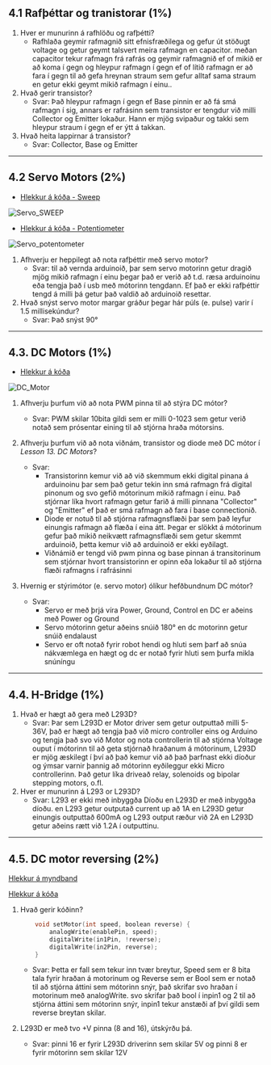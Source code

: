 ## 4.1 Rafþéttar og tranistorar (1%)

1. Hver er munurinn á rafhlöðu og rafþétti?
    - Rafhlaða geymir rafmagnið sitt efnisfræðilega og gefur út stöðugt voltage og getur geymt talsvert meira rafmagn en capacitor.
      meðan capacitor tekur rafmagn frá rafrás og geymir rafmagnið ef of mikið er að koma í gegn og hleypur rafmagn í gegn ef of lítið rafmagn er að fara í gegn til að                 gefa hreynan straum sem gefur alltaf sama straum en getur ekki geymt mikið rafmagn í einu..
1. Hvað gerir transistor?
   - Svar: Það hleypur rafmagn í gegn ef Base pinnin er að fá smá rafmagn í sig, annars er rafrásinn sem transistor er tengdur við milli Collector og Emitter lokaður.
     Hann er mjög svipaður og takki sem hleypur straum í gegn ef er ýtt á takkan.
2. Hvað heita lappirnar á transistor?
   - Svar: Collector, Base og Emitter

---

## 4.2 Servo Motors (2%)
- [Hlekkur á kóða - Sweep](https://github.com/sveinnoli/vesm2h21/blob/main/verkefni4/4.2_Servo_motor/Code/Sweep.ino)

![Servo_SWEEP](https://github.com/sveinnoli/vesm2h21/blob/main/verkefni4/4.2_Servo_motor/myndir/Servo.jpg)

- [Hlekkur á kóða - Potentiometer](https://github.com/sveinnoli/vesm2h21/blob/main/verkefni4/4.2_Servo_motor/Code/potentometer.ino)

![Servo_potentometer](https://github.com/sveinnoli/vesm2h21/blob/main/verkefni4/4.2_Servo_motor/myndir/Servo_potento.jpg)

1. Afhverju er heppilegt að nota rafþéttir með servo motor?
    - Svar: til að vernda arduinoið, þar sem servo motorinn getur dragið mjög mikið rafmagn í einu þegar það er verið að t.d. ræsa arduinoinu eða tengja það í usb með mótorinn               tengdann. Ef það er ekki rafþéttir tengd á milli þá getur það valdið að arduinoið resettar.
2. Hvað snýst servo motor margar gráður þegar hár púls (e. pulse) varir í 1.5 millisekúndur?
    - Svar: Það snýst 90°

---

## 4.3. DC Motors (1%)
- [Hlekkur á kóða](https://github.com/sveinnoli/vesm2h21/blob/main/verkefni4/4.3_DC_Motors/code/Dc_motor.ino)

![DC_Motor](https://github.com/sveinnoli/vesm2h21/blob/main/verkefni4/4.3_DC_Motors/DC_motor.jpg)

1. Afhverju þurfum við að nota PWM pinna til að stýra DC mótor?
   - Svar: PWM skilar 10bita gildi sem er milli 0-1023 sem getur verið notað sem prósentar eining til að stjórna hraða mótorsins.
2. Afhverju þurfum við að nota viðnám, transistor og diode með DC mótor í _Lesson 13. DC Motors_?
   - Svar: 
        - Transistorinn kemur við að við skemmum ekki digital pinana á arduinoinu þar sem það getur tekin inn smá rafmagn frá digital pinonum og svo gefið mótorinum mikið                  rafmagn í einu. Það stjórnar líka hvort rafmagn getur farið á milli pinnana "Collector" og "Emitter" ef það er smá rafmagn að fara í base connectionið.
        - Diode er notuð til að stjórna rafmagnsflæði þar sem það leyfur einungis rafmagn að flæða í eina átt. Þegar er slökkt á mótorinum gefur það mikið neikvætt                        rafmagnsflæði sem getur skemmt arduinoið, þetta kemur við að arduinoið er ekki eyðilagt.
        - Viðnámið er tengd við pwm pinna og base pinnan á transitorinum sem stjórnar hvort transistorinn er opinn eða lokaður til að stjórna flæði rafmagns í rafrásinni

3. Hvernig er stýrimótor (e. servo motor) ólíkur hefðbundnum DC mótor?
   - Svar:  
        - Servo er með þrjá víra Power, Ground, Control en DC er aðeins með Power og Ground
        - Servo mótorinn getur aðeins snúið 180° en dc motorinn getur snúið endalaust 
        - Servo er oft notað fyrir robot hendi og hluti sem þarf að snúa nákvæmlega en hægt og dc er notað fyrir hluti sem þurfa mikla snúníngu

---

## 4.4. H-Bridge (1%)

1. Hvað er hægt að gera með L293D?
   - Svar: Þar sem L293D er Motor driver sem getur outputtað milli 5-36V, það er hægt að tengja það við micro controller eins og Arduino og tengja það svo við Motor og nota                controllerin til að stjórna Voltage ouput í mótorinn til að geta stjórnað hraðanum á mótorinum, L293D er mjög æskilegt í því að það kemur við að það þarfnast ekki                díoður og ýmsar varnir þannig að mótorinn eyðileggur ekki Micro controllerinn. Það getur líka driveað relay, solenoids og bipolar stepping motors, o.fl.
2. Hver er munurinn á L293 or L293D?
   - Svar: L293 er ekki með inbyggða Díoðu en L293D er með inbyggða díoðu. en L293 getur outputað current up að 1A en L293D getur einungis outputtað 600mA og L293 output ræður              við 2A en L293D getur aðeins rætt við 1.2A í outputtinu.

---

## 4.5. DC motor reversing (2%)

[Hlekkur á myndband](https://youtu.be/fMw-L9e_4-E)

[Hlekkur á kóða](https://github.com/sveinnoli/vesm2h21/blob/main/verkefni4/4.5_Motor_reversing/Motor_reverse.ino)


1. Hvað gerir kóðinn?

    ```cpp
        void setMotor(int speed, boolean reverse) {
            analogWrite(enablePin, speed);
            digitalWrite(in1Pin, !reverse);
            digitalWrite(in2Pin, reverse);
        }
    ```
    - Svar: Þetta er fall sem tekur inn tvær breytur, Speed sem er 8 bita tala fyrir hraðan á motorinum og Reverse sem er Bool sem er notað til að stjórna áttini sem mótorinn         snýr, það skrifar svo hraðan í motorinum með analogWrite. svo skrifar það bool í inpin1 og 2 til að stjórna áttini sem mótorinn snýr, inpin1 tekur anstæði af því gildi sem       reverse breytan skilar. 
1. L293D er með tvo +V pinna (8 and 16), útskýrðu þá.
    - Svar: pinni 16 er fyrir L293D driverinn sem skilar 5V og pinni 8 er fyrir mótorinn sem skilar 12V

